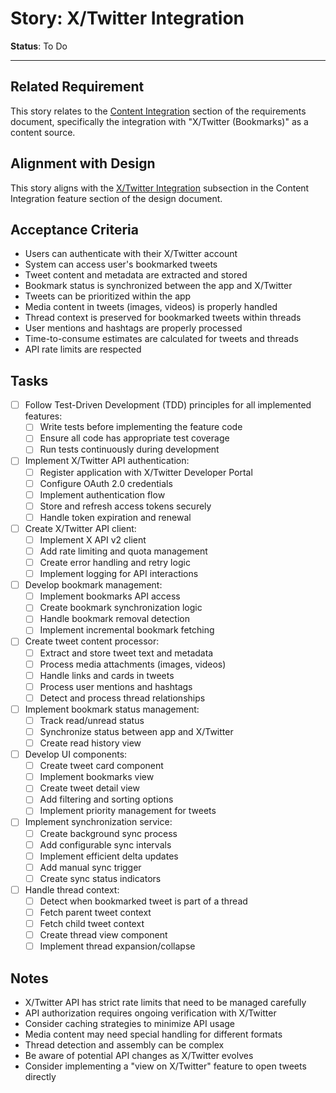 # Story: X/Twitter Integration

**Status**: To Do

---

## Related Requirement
This story relates to the [Content Integration](../requirements.md#1-content-integration) section of the requirements document, specifically the integration with "X/Twitter (Bookmarks)" as a content source.

## Alignment with Design
This story aligns with the [X/Twitter Integration](../design.md#xtwitter-integration) subsection in the Content Integration feature section of the design document.

## Acceptance Criteria
- Users can authenticate with their X/Twitter account
- System can access user's bookmarked tweets
- Tweet content and metadata are extracted and stored
- Bookmark status is synchronized between the app and X/Twitter
- Tweets can be prioritized within the app
- Media content in tweets (images, videos) is properly handled
- Thread context is preserved for bookmarked tweets within threads
- User mentions and hashtags are properly processed
- Time-to-consume estimates are calculated for tweets and threads
- API rate limits are respected

## Tasks
- [ ] Follow Test-Driven Development (TDD) principles for all implemented features:
  - [ ] Write tests before implementing the feature code
  - [ ] Ensure all code has appropriate test coverage
  - [ ] Run tests continuously during development
- [ ] Implement X/Twitter API authentication:
  - [ ] Register application with X/Twitter Developer Portal
  - [ ] Configure OAuth 2.0 credentials
  - [ ] Implement authentication flow
  - [ ] Store and refresh access tokens securely
  - [ ] Handle token expiration and renewal
- [ ] Create X/Twitter API client:
  - [ ] Implement X API v2 client
  - [ ] Add rate limiting and quota management
  - [ ] Create error handling and retry logic
  - [ ] Implement logging for API interactions
- [ ] Develop bookmark management:
  - [ ] Implement bookmarks API access
  - [ ] Create bookmark synchronization logic
  - [ ] Handle bookmark removal detection
  - [ ] Implement incremental bookmark fetching
- [ ] Create tweet content processor:
  - [ ] Extract and store tweet text and metadata
  - [ ] Process media attachments (images, videos)
  - [ ] Handle links and cards in tweets
  - [ ] Process user mentions and hashtags
  - [ ] Detect and process thread relationships
- [ ] Implement bookmark status management:
  - [ ] Track read/unread status
  - [ ] Synchronize status between app and X/Twitter
  - [ ] Create read history view
- [ ] Develop UI components:
  - [ ] Create tweet card component
  - [ ] Implement bookmarks view
  - [ ] Create tweet detail view
  - [ ] Add filtering and sorting options
  - [ ] Implement priority management for tweets
- [ ] Implement synchronization service:
  - [ ] Create background sync process
  - [ ] Add configurable sync intervals
  - [ ] Implement efficient delta updates
  - [ ] Add manual sync trigger
  - [ ] Create sync status indicators
- [ ] Handle thread context:
  - [ ] Detect when bookmarked tweet is part of a thread
  - [ ] Fetch parent tweet context
  - [ ] Fetch child tweet context
  - [ ] Create thread view component
  - [ ] Implement thread expansion/collapse

## Notes
- X/Twitter API has strict rate limits that need to be managed carefully
- API authorization requires ongoing verification with X/Twitter
- Consider caching strategies to minimize API usage
- Media content may need special handling for different formats
- Thread detection and assembly can be complex
- Be aware of potential API changes as X/Twitter evolves
- Consider implementing a "view on X/Twitter" feature to open tweets directly 